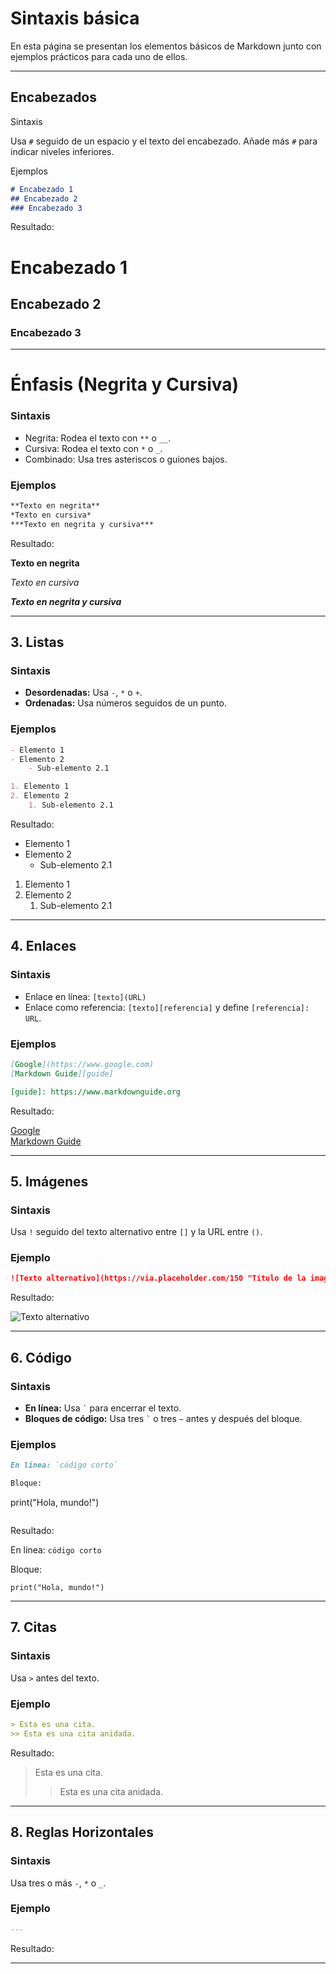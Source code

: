 # Sintaxis básica

En esta página se presentan los elementos básicos de Markdown junto con ejemplos prácticos para cada uno de ellos.

---

## Encabezados

Sintaxis

Usa `#` seguido de un espacio y el texto del encabezado. Añade más `#` para indicar niveles inferiores.

Ejemplos
```markdown
# Encabezado 1
## Encabezado 2
### Encabezado 3
```

Resultado:

# Encabezado 1
## Encabezado 2
### Encabezado 3

---

# Énfasis (Negrita y Cursiva)

### Sintaxis
- Negrita: Rodea el texto con `**` o `__`.
- Cursiva: Rodea el texto con `*` o `_`.
- Combinado: Usa tres asteriscos o guiones bajos.

### Ejemplos
```markdown
**Texto en negrita**
*Texto en cursiva*
***Texto en negrita y cursiva***
```

Resultado:

**Texto en negrita**

*Texto en cursiva*

***Texto en negrita y cursiva***

---

## 3. Listas

### Sintaxis
- **Desordenadas:** Usa `-`, `*` o `+`.
- **Ordenadas:** Usa números seguidos de un punto.

### Ejemplos
```markdown
- Elemento 1
- Elemento 2
    - Sub-elemento 2.1

1. Elemento 1
2. Elemento 2
    1. Sub-elemento 2.1
```

Resultado:

- Elemento 1
- Elemento 2
    - Sub-elemento 2.1

1. Elemento 1
2. Elemento 2
    1. Sub-elemento 2.1

---

## 4. Enlaces

### Sintaxis
- Enlace en línea: `[texto](URL)`
- Enlace como referencia: `[texto][referencia]` y define `[referencia]: URL`.

### Ejemplos
```markdown
[Google](https://www.google.com)
[Markdown Guide][guide]

[guide]: https://www.markdownguide.org
```

Resultado:

[Google](https://www.google.com)  
[Markdown Guide](https://www.markdownguide.org)

---

## 5. Imágenes

### Sintaxis
Usa `!` seguido del texto alternativo entre `[]` y la URL entre `()`.

### Ejemplo
```markdown
![Texto alternativo](https://via.placeholder.com/150 "Título de la imagen")
```

Resultado:

![Texto alternativo](https://via.placeholder.com/150 "Título de la imagen")

---

## 6. Código

### Sintaxis
- **En línea:** Usa `` ` `` para encerrar el texto.
- **Bloques de código:** Usa tres `` ` `` o tres `~` antes y después del bloque.

### Ejemplos
```markdown
En línea: `código corto`

Bloque:
```
print("Hola, mundo!")
```
```

Resultado:

En línea: `código corto`

Bloque:
```
print("Hola, mundo!")
```

---

## 7. Citas

### Sintaxis
Usa `>` antes del texto.

### Ejemplo
```markdown
> Esta es una cita.
>> Esta es una cita anidada.
```

Resultado:

> Esta es una cita.
>> Esta es una cita anidada.

---

## 8. Reglas Horizontales

### Sintaxis
Usa tres o más `-`, `*` o `_`.

### Ejemplo
```markdown
---
```

Resultado:

---
